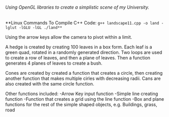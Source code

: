 ###### Using OpenGL libraries to create a simplistic scene of my University.

**Linux Commands To Compile C++ Code:
	`g++ landscape11.cpp -o land -lglut -lGLU -lGL
	./land** `
	
Using the arrow keys allow the camera to pivot within a limit.

A hedge is created by creating 100 leaves in a box form.
Each leaf is a green quad, rotated in a randomly generated direction. 
Two loops are used to create a row of leaves, and then a plane of leaves.
Then a function generates 4 planes of leaves to create a bush.

Cones are created by created a function that creates a circle, then creating another function that makes multiple cirles with decreasing radii. Cans are also created with the same circle function.

Other functions included:
-Arrow Key input function
-Simple line creating function
-Function that creates a grid using the line function
-Box and plane functions for the rest of the simple shaped objects, e.g. Buildings, grass, road


